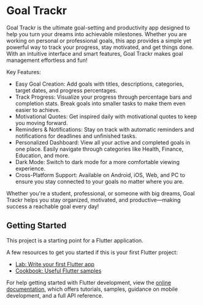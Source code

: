 # Goal Trackr

Goal Trackr is the ultimate goal-setting and productivity app designed to help you turn your dreams into achievable milestones. Whether you are working on personal or professional goals, this app provides a simple yet powerful way to track your progress, stay motivated, and get things done. With an intuitive interface and smart features, Goal Trackr makes goal management effortless and fun!

Key Features:
- Easy Goal Creation: Add goals with titles, descriptions, categories, target dates, and progress percentages.
- Track Progress: Visualize your progress through percentage bars and completion stats. Break goals into smaller tasks to make them even easier to achieve.
- Motivational Quotes: Get inspired daily with motivational quotes to keep you moving forward.
- Reminders & Notifications: Stay on track with automatic reminders and notifications for deadlines and unfinished tasks.
- Personalized Dashboard: View all your active and completed goals in one place. Easily navigate through categories like Health, Finance, Education, and more.
- Dark Mode: Switch to dark mode for a more comfortable viewing experience.
- Cross-Platform Support: Available on Android, iOS, Web, and PC to ensure you stay connected to your goals no matter where you are.

Whether you're a student, professional, or someone with big dreams, Goal Trackr helps you stay organized, motivated, and productive—making success a reachable goal every day!

## Getting Started

This project is a starting point for a Flutter application.

A few resources to get you started if this is your first Flutter project:

- [Lab: Write your first Flutter app](https://docs.flutter.dev/get-started/codelab)
- [Cookbook: Useful Flutter samples](https://docs.flutter.dev/cookbook)

For help getting started with Flutter development, view the
[online documentation](https://docs.flutter.dev/), which offers tutorials,
samples, guidance on mobile development, and a full API reference.
